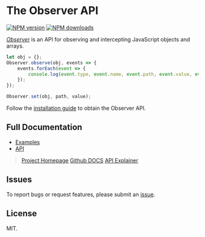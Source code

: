 # The Observer API

<!-- BADGES/ -->

<span class="badge-npmversion"><a href="https://npmjs.org/package/@webqit/observer" title="View this project on NPM"><img src="https://img.shields.io/npm/v/@webqit/observer.svg" alt="NPM version" /></a></span>
<span class="badge-npmdownloads"><a href="https://npmjs.org/package/@webqit/observer" title="View this project on NPM"><img src="https://img.shields.io/npm/dm/@webqit/observer.svg" alt="NPM downloads" /></a></span>

<!-- /BADGES -->

*[Observer](https://github.com/webqit/observer)* is an API for observing and intercepting JavaScript objects and arrays.

```js
let obj = {};
Observer.observe(obj, events => {
    events.forEach(event => {
        console.log(event.type, event.name, event.path, event.value, event.oldValue);
    });
});

Observer.set(obj, path, value);
```

Follow the [installation guide](https://webqit.io/tooling/observer/installation) to obtain the Observer API.

## Full Documentation
+ [Examples](https://webqit.io/tooling/observer/examples)
+ [API](https://webqit.io/tooling/observer/api)

> [Project Homepage](https://webqit.io/tooling/observer)
> [Github DOCS](https://github.com/webqit/docs/tree/master/observer)
> [API Explainer](https://github.com/webqit/docs/tree/master/observer/explainer)

## Issues
To report bugs or request features, please submit an [issue](https://github.com/webqit/observer/issues).

## License
MIT.

